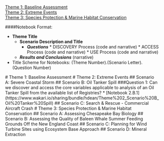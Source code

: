 [Theme 1: Baseline Assessment](#theme1)  
[Theme 2: Extreme Events](#theme2)  
[Theme 3: Species Protection & Marine Habitat Conservation](#theme3)  

####Notebook Format:
*  **Theme Title**
   * **Scenario Description and Title**
       *  _**Questions**_
         *  DISCOVERY Process (code and narrative)
         *  ACCESS Process (code and narrative)
         *  USE Process (code and narrative)
    *  _**Results and Conclusions**_ (narrative)
*  Title Scheme for Notebooks: (Theme Number).(Scenario Letter).(Question Number)

<a name="theme1"/>
# Theme 1: Baseline Assessment

<a name="theme2"/>
# Theme 2: Extreme Events 
## Scenario A: Severe Coastal Storm
## Scenario B: Oil Tanker Spill
###Question 1: Can we discover and access the core variables applicable to analysis of an Oil Tanker Spill from the available list of Registries?
*  [Notebook 2.B.1](https://www.wakari.io/sharing/bundle/hdean/Theme%202_Scenario%20B_Oil%20Tanker%20Spill)
## Scenario C: Search & Rescue - Commercial Aircraft Crash

<a name="theme3"/>
# Theme 3: Species Protection & Marine Habitat Conservation
## Scenario A:  Assessing Chesapeake Bay Biology
## Scenario B:  Assessing the Quality of Baleen Whale Summer Feeding Grounds Off the New England Coast
## Scenario C:  Planning for Wind Turbine Sites using Ecosystem Base Approach
## Scenario D:  Mineral Extraction